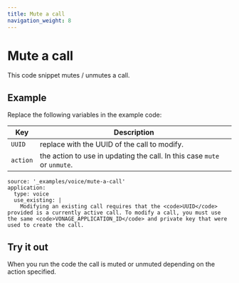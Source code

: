 ```yaml
---
title: Mute a call
navigation_weight: 8
---
```


# Mute a call

This code snippet mutes / unmutes a call.

## Example

Replace the following variables in the example code:

Key |	Description
-- | --
`UUID` | replace with the UUID of the call to modify.
`action` | the action to use in updating the call. In this case `mute` or `unmute`.

```code_snippets
source: '_examples/voice/mute-a-call'
application:
  type: voice
  use_existing: |
    Modifying an existing call requires that the <code>UUID</code> provided is a currently active call. To modify a call, you must use the same <code>VONAGE_APPLICATION_ID</code> and private key that were used to create the call.
```

## Try it out

When you run the code the call is muted or unmuted depending on the action specified.
